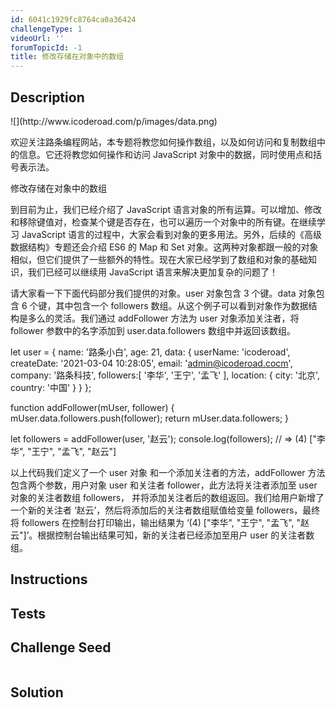 ```yaml
---
id: 6041c1929fc8764ca0a36424
challengeType: 1
videoUrl: ''
forumTopicId: -1
title: 修改存储在对象中的数组
---
```


## Description
<section id='description'>
![](http://www.icoderoad.com/p/images/data.png)

欢迎关注路条编程网站，本专题将教您如何操作数组，以及如何访问和复制数组中的信息。它还将教您如何操作和访问 JavaScript 对象中的数据，同时使用点和括号表示法。

修改存储在对象中的数组

到目前为止，我们已经介绍了 JavaScript 语言对象的所有运算。可以增加、修改和移除键值对，检查某个键是否存在，也可以遍历一个对象中的所有键。在继续学习 JavaScript 语言的过程中，大家会看到对象的更多用法。另外，后续的《高级数据结构》专题还会介绍 ES6 的 Map 和 Set 对象。这两种对象都跟一般的对象相似，但它们提供了一些额外的特性。现在大家已经学到了数组和对象的基础知识，我们已经可以继续用 JavaScript 语言来解决更加复杂的问题了！

请大家看一下下面代码部分我们提供的对象。user 对象包含 3 个键。data 对象包含 6 个键，其中包含一个 followers 数组。从这个例子可以看到对象作为数据结构是多么的灵活。我们通过 addFollower 方法为 user 对象添加关注者，将 follower 参数中的名字添加到 user.data.followers 数组中并返回该数组。

let user = {
  name: '路条小白',
  age: 21,
  data: {
    userName: 'icoderoad',
    createDate: '2021-03-04 10:28:05',
    email: 'admin@icoderoad.cocm',
    company: '路条科技',
    followers:[
      '李华',
      '王宁',
      '孟飞'
    ],
    location: {
      city: '北京',
      country: '中国'
    }
  }
};

function addFollower(mUser, follower) {
  mUser.data.followers.push(follower);
  return mUser.data.followers;
}

let followers = addFollower(user, '赵云');
console.log(followers);
// => (4) ["李华", "王宁", "孟飞", "赵云"]

以上代码我们定义了一个 user 对象 和一个添加关注者的方法，addFollower 方法包含两个参数，用户对象 user 和关注者 follower，此方法将关注者添加至 user 对象的关注者数组 followers， 并将添加关注者后的数组返回。我们给用户新增了一个新的关注者 ‘赵云’，然后将添加后的关注者数组赋值给变量 followers，最终将 followers 在控制台打印输出，输出结果为 ‘(4) ["李华", "王宁", "孟飞", "赵云"]’。根据控制台输出结果可知，新的关注者已经添加至用户 user 的关注者数组。

</section>

## Instructions
<section id='instructions'>

</section>

## Tests
<section id='tests'>

</section>

## Challenge Seed
<section id='challengeSeed'>

<div id='js-seed'>

```js

```

</div>



</section>

## Solution
<section id='solution'>


</section>

